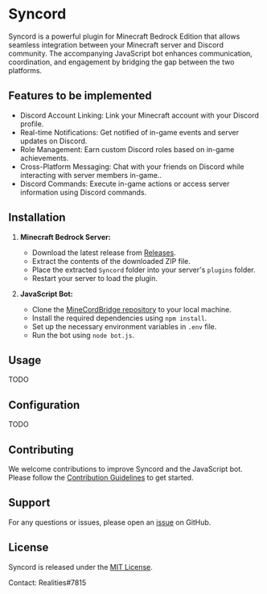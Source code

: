 # Syncord

Syncord is a powerful plugin for Minecraft Bedrock Edition that allows seamless integration between your Minecraft server and Discord community. The accompanying JavaScript bot enhances communication, coordination, and engagement by bridging the gap between the two platforms.

## Features to be implemented

- Discord Account Linking: Link your Minecraft account with your Discord profile.
- Real-time Notifications: Get notified of in-game events and server updates on Discord.
- Role Management: Earn custom Discord roles based on in-game achievements.
- Cross-Platform Messaging: Chat with your friends on Discord while interacting with server members in-game..
- Discord Commands: Execute in-game actions or access server information using Discord commands.

## Installation

1. **Minecraft Bedrock Server:**
   - Download the latest release from [Releases](link-to-releases-page).
   - Extract the contents of the downloaded ZIP file.
   - Place the extracted `Syncord` folder into your server's `plugins` folder.
   - Restart your server to load the plugin.

2. **JavaScript Bot:**
   - Clone the [MineCordBridge repository](https://github.com/0xReality/MineCordBridge) to your local machine.
   - Install the required dependencies using `npm install`.
   - Set up the necessary environment variables in `.env` file.
   - Run the bot using `node bot.js`.

## Usage

TODO
## Configuration

TODO

## Contributing

We welcome contributions to improve Syncord and the JavaScript bot. Please follow the [Contribution Guidelines](CONTRIBUTING.md) to get started.

## Support

For any questions or issues, please open an [issue](link-to-issues-page) on GitHub.

## License

Syncord is released under the [MIT License](LICENSE.md).

Contact: Realities#7815

